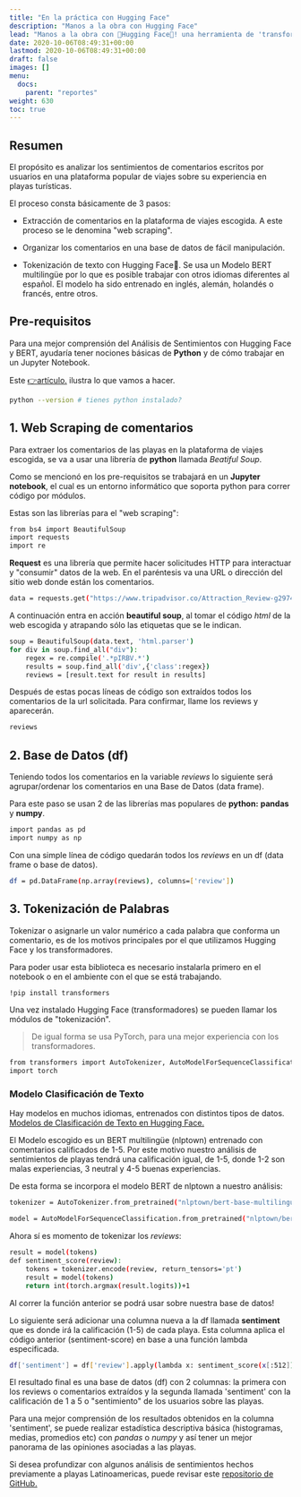 ```yaml
---
title: "En la práctica con Hugging Face"
description: "Manos a la obra con Hugging Face"
lead: "Manos a la obra con 🤗Hugging Face🤗! una herramienta de 'transformadores' muy poderosa que nos ayuda a convertir texto (letras-palabras) a datos numéricos y poder analizarlos de diferentes formas."
date: 2020-10-06T08:49:31+00:00
lastmod: 2020-10-06T08:49:31+00:00
draft: false
images: []
menu:
  docs:
    parent: "reportes"
weight: 630
toc: true
---
```


## Resumen

El propósito es analizar los sentimientos de comentarios escritos por usuarios en una plataforma popular de viajes sobre su experiencia en playas turísticas. 

El proceso consta básicamente de 3 pasos:

- Extracción de comentarios en la plataforma de viajes escogida. A este proceso se le denomina "web scraping".

- Organizar los comentarios en una base de datos de fácil manipulación.

- Tokenización de texto con Hugging Face🤗. Se usa un Modelo BERT multilingüe por lo que es posible trabajar con otros idiomas diferentes al español. El modelo ha sido entrenado en inglés, alemán, holandés o francés, entre otros.


## Pre-requisitos

Para una mejor comprensión del Análisis de Sentimientos con Hugging Face y BERT, ayudaría tener nociones básicas de **Python** y de cómo trabajar en un Jupyter Notebook.

Este [👉artículo.](https://grammaloreto.netlify.app/analisis-sent/) ilustra lo que vamos a hacer.

```bash
python --version # tienes python instalado?
```

## 1. Web Scraping de comentarios
Para extraer los comentarios de las playas en la plataforma de viajes escogida, se va a usar una librería de **python** llamada *Beatiful Soup*. 

Como se mencionó en los pre-requisitos se trabajará en un **Jupyter notebook**, el cual es un entorno informático que soporta python para correr código por módulos. 

Estas son las librerías para el "web scraping":

```bash
from bs4 import BeautifulSoup
import requests
import re
```

**Request** es una librería que permite hacer solicitudes HTTP para interactuar y "consumir" datos de la web. En el paréntesis va una URL o dirección del sitio web donde están los comentarios.

```bash
data = requests.get("https://www.tripadvisor.co/Attraction_Review-g297482-d1024602-Reviews-Johnny_Cay-San_Andres_Island_San_Andres_and_Providencia_Department.html")
```

A continuación entra en acción **beautiful soup**, al tomar el código *html* de la web escogida y atrapando sólo las etiquetas que se le indican. 

```bash
soup = BeautifulSoup(data.text, 'html.parser')
for div in soup.find_all("div"):
    regex = re.compile('.*pIRBV.*')
    results = soup.find_all('div',{'class':regex})
    reviews = [result.text for result in results]
```

Después de estas pocas líneas de código son extraídos todos los comentarios de la url solicitada. Para confirmar, llame los reviews y aparecerán.

```bash
reviews
```

## 2. Base de Datos (df)

Teniendo todos los comentarios en la variable *reviews* lo siguiente será agrupar/ordenar los comentarios en una Base de Datos (data frame).

Para este paso se usan 2 de las librerías mas populares de **python:** **pandas** y **numpy**.

```bash
import pandas as pd
import numpy as np
```

Con una simple línea de código quedarán todos los *reviews* en un df (data frame o base de datos).

```bash
df = pd.DataFrame(np.array(reviews), columns=['review'])
```

## 3. Tokenización de Palabras

Tokenizar o asignarle un valor numérico a cada palabra que conforma un comentario, es de los motivos principales por el que utilizamos Hugging Face y los transformadores.

Para poder usar esta biblioteca es necesario instalarla primero en el notebook o en el ambiente con el que se está trabajando.

```bash
!pip install transformers 
```

Una vez instalado Hugging Face (transformadores) se pueden llamar los módulos de "tokenización".

>De igual forma se usa PyTorch, para una mejor experiencia con los transformadores.

```bash
from transformers import AutoTokenizer, AutoModelForSequenceClassification
import torch
```
### Modelo Clasificación de Texto

Hay modelos en muchos idiomas, entrenados con distintos tipos de datos. [Modelos de Clasificación de Texto en Hugging Face.](https://huggingface.co/models?pipeline_tag=text-classification&sort=downloads)

El Modelo escogido es un BERT multilingüe (nlptown) entrenado con comentarios calificados de 1-5. Por este motivo nuestro análisis de sentimientos de playas tendrá una calificación igual, de 1-5, donde 1-2 son malas experiencias, 3 neutral y 4-5 buenas experiencias.

De esta forma se incorpora el modelo BERT de nlptown a nuestro análisis:

```bash
tokenizer = AutoTokenizer.from_pretrained("nlptown/bert-base-multilingual-uncased-sentiment")

model = AutoModelForSequenceClassification.from_pretrained("nlptown/bert-base-multilingual-uncased-sentiment")
```

Ahora sí es momento de tokenizar los *reviews*:

```bash
result = model(tokens)
def sentiment_score(review):
    tokens = tokenizer.encode(review, return_tensors='pt')
    result = model(tokens)
    return int(torch.argmax(result.logits))+1
```

Al correr la función anterior se podrá usar sobre nuestra base de datos! 

Lo siguiente será adicionar una columna nueva a la df llamada **sentiment** que es donde irá la calificación (1-5) de cada playa. Esta columna aplica el código anterior (sentiment-score) en base a una función lambda especificada.

```bash
df['sentiment'] = df['review'].apply(lambda x: sentiment_score(x[:512]))
```

El resultado final es una base de datos (df) con 2 columnas: la primera con los reviews o comentarios extraídos y la segunda llamada 'sentiment' con la calificación de 1 a 5 o "sentimiento" de los usuarios sobre las playas.

Para una mejor comprensión de los resultados obtenidos en la columna 'sentiment', se puede realizar estadística descriptiva básica (histogramas, medias, promedios etc) con *pandas* o *numpy* y así tener un mejor panorama de las opiniones asociadas a las playas.

Si desea profundizar con algunos análisis de sentimientos hechos previamente a playas Latinoamericas, puede revisar este [repositorio de GitHub.](https://github.com/grammaloreto/BeachSentimentAnalysis)






































